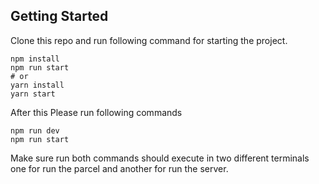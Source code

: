 ## Getting Started

Clone this repo and run following command for starting the project.

```
npm install
npm run start
# or
yarn install
yarn start
```

After this Please run following commands

```
npm run dev
npm run start
```

Make sure run both commands should execute in two different terminals one for run the parcel and another for run the server.
